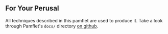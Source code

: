 For Your Perusal
----------------

All techniques described in this pamflet are used to produce it. Take
a look through Pamflet's `docs/` directory [on github][gh].

[gh]: $github_docs$
